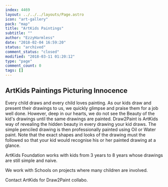 ```yaml
---
index: 4469
layout: ../../../layouts/Page.astro
icon: "art-gallery"
pack: "map"
title: "ArtKids Paintings"
subtitle: ""
author: "EzzyHarmless"
date: "2018-02-04 16:59:20"
status: "archived"
comment_status: "closed"
modified: "2018-03-11 01:20:12"
type: "page"
comment_count: 0
tags: []
---
```


ArtKids Paintings Picturing Innocence
-------------------------------------

Every child draws and every child loves painting. As our kids draw and present their drawings to us, we quickly glimpse and praise them for a job well done. However, deep in our hearts, we do not see the Beauty of the kid's drawings until the same drawings are painted. Draw2Paint is ArtKids way of revealing the hidden beauty in every drawing your kid draws. The simple penciled drawing is then professionally painted using Oil or Water paint. Note that the exact shapes and looks of the drawing must the followed so that your kid would recognise his or her painted drawing at a glance.

ArtKids Foundation works with kids from 3 years to 8 years whose drawings are still simple and naive.

We work with Schools on projects where many children are involved.

Contact ArtKids for Draw2Paint collabo.
